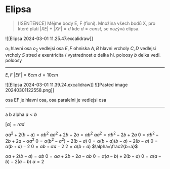 # Elipsa

> [!SENTENCE]
> Mějme body E, F (fixní). Množina všech bodů X, pro které platí
> $|XE|+|XF|=d$ kde $d=const$, se nazývá elipsa.

![[Elipsa 2024-03-01 11.25.47.excalidraw]]

$o_1$ hlavni osa
$o_2$ vedlejsi osa
$E,F$ ohniska
$A,B$ hlavni vrcholy
$C,D$ vedlejsi vrcholy
$S$ stred
$e$ exentricita / vystrednost
$a$ delka hl. poloosy
$b$ delka vedl. poloosy

---

$E,F$ 
$|EF|=6cm$
$d=10cm$

![[Elipsa 2024-03-01 11.39.24.excalidraw]]
![[Pasted image 20240301122558.png]]

osa EF je hlavni osa, osa paralelni je vedlejsi osa

---

a b alpha
$a<b$

$[\alpha]=rad$

$\alpha a^2+2(b-a)=\alpha b^2$
$\alpha a^2+2b-2a=\alpha b^2$
$\alpha a^2=\alpha b^2-2b+2a$
$0=\alpha b^2-2b+2a-\alpha a^2$
$0=\alpha(b^2-a^2)-2(b-a)$
$0=\alpha(b+a)(b-a)-2(b-a)$
$0=\alpha(b+a)-2$
$0=\alpha b+\alpha a-2$
$2=\alpha(b+a)$
$\alpha=\frac2{b+a}$

$\alpha a+2(b-a)=\alpha b$
$0=\alpha a+2b-2a-\alpha b$
$0=\alpha(a-b)+2(b-a)$
$0=\alpha(a-b)-2(a-b)$
$\alpha=2$
